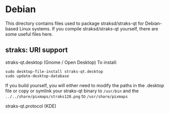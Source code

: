 
Debian
====================
This directory contains files used to package straksd/straks-qt
for Debian-based Linux systems. If you compile straksd/straks-qt yourself, there are some useful files here.

## straks: URI support ##


straks-qt.desktop  (Gnome / Open Desktop)
To install:

	sudo desktop-file-install straks-qt.desktop
	sudo update-desktop-database

If you build yourself, you will either need to modify the paths in
the .desktop file or copy or symlink your straks-qt binary to `/usr/bin`
and the `../../share/pixmaps/straks128.png` to `/usr/share/pixmaps`

straks-qt.protocol (KDE)

